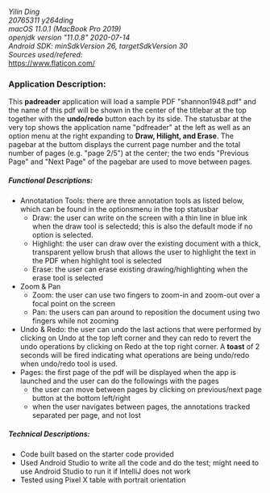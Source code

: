 *Yilin Ding*<br>*20765311 y264ding*<br>*macOS 11.0.1 (MacBook Pro 2019)*<br>*openjdk version "11.0.8" 2020-07-14*<br>*Android SDK: minSdkVersion 26, targetSdkVersion 30*<br>*Sources used/refered:*<br>https://www.flaticon.com/<br>

### Application Description:

This **padreader** application will load a sample PDF "shannon1948.pdf" and the name of this pdf will be shown in the center of the titlebar at the top together with the **undo/redo** button each by its side. The statusbar at the very top shows the application name "pdfreader" at the left as well as an option menu at the right expanding to **Draw, Hilight, and Erase**. The pagebar at the buttom displays the current page number and the total number of pages (e.g. "page 2/5") at the center; the two ends "Previous Page" and "Next Page" of the pagebar are used to move between pages. 

##### **Functional Descriptions:**

- Annotatation Tools: there are three annotation tools as listed below, which can be found in the optionsmenu in the top statusbar
  - Draw: the user can write on the screen with a thin line in blue ink when the draw tool is selectedd; this is also the default mode if no option is selected.
  - Highlight: the user can draw over the existing document with a thick, transparent yellow brush that allows the user to highlight the text in the PDF when highlight tool is selected
  - Erase: the user can erase existing drawing/highlighting when the erase tool is selected
- Zoom & Pan
  - Zoom: the user can use two fingers to zoom-in and zoom-out over a focal point on the screen
  - Pan: the users can pan around to reposition the document using two fingers while not zooming
- Undo & Redo: the user can undo the last actions that were performed by clicking on Undo at the top left corner and they can redo to revert the undo operations by clicking on Redo at the top right corner. A **toast** of 2 seconds will be fired indicating what operations are being undo/redo when undo/redo tool is used.
- Pages: the first page of the pdf will be displayed when the app is launched and the user can do the followings with the pages
  - the user can move between pages by clicking on previous/next page button at the bottom left/right
  - when the user navigates between pages, the annotations tracked separated per page, and not lost

##### **Technical Descriptions:**

- Code built based on the starter code provided
- Used Android Studio to write all the code and do the test; might need to use Android Studio to run it if IntelliJ does not work
- Tested using Pixel X table with portrait orientation